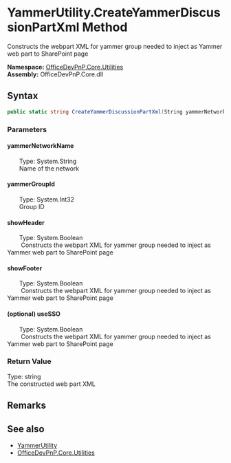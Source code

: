 # YammerUtility.CreateYammerDiscussionPartXml Method  
 Constructs the webpart XML for yammer group needed to inject as Yammer web part to SharePoint page   

**Namespace:** [OfficeDevPnP.Core.Utilities](OfficeDevPnP.Core.Utilities.md)  
**Assembly:** OfficeDevPnP.Core.dll  
## Syntax
```C#
public static string CreateYammerDiscussionPartXml(String yammerNetworkName, Int32 yammerGroupId, Boolean showHeader, Boolean showFooter, Boolean useSSO)
```
### Parameters
#### yammerNetworkName  
&emsp;&emsp;Type: System.String  
&emsp;&emsp;Name of the network  

  

#### yammerGroupId  
&emsp;&emsp;Type: System.Int32  
&emsp;&emsp;Group ID  

  

#### showHeader  
&emsp;&emsp;Type: System.Boolean  
&emsp;&emsp; Constructs the webpart XML for yammer group needed to inject as Yammer web part to SharePoint page   

  

#### showFooter  
&emsp;&emsp;Type: System.Boolean  
&emsp;&emsp; Constructs the webpart XML for yammer group needed to inject as Yammer web part to SharePoint page   

  

#### (optional) useSSO  
&emsp;&emsp;Type: System.Boolean  
&emsp;&emsp; Constructs the webpart XML for yammer group needed to inject as Yammer web part to SharePoint page   

  

### Return Value
Type: string  
The constructed web part XML  


## Remarks
  
## See also
- [YammerUtility](OfficeDevPnP.Core.Utilities.YammerUtility.md) 
- [OfficeDevPnP.Core.Utilities](OfficeDevPnP.Core.Utilities.md) 
